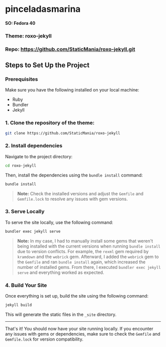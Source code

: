 # pinceladasmarina 
#### SO: Fedora 40
### Theme: roxo-jekyll 
### Repo: https://github.com/StaticMania/roxo-jekyll.git

## Steps to Set Up the Project

### Prerequisites

Make sure you have the following installed on your local machine:

- Ruby
- Bundler
- Jekyll

### 1. Clone the repository of the theme:

```bash
git clone https://github.com/StaticMania/roxo-jekyll
```

### 2. Install dependencies

Navigate to the project directory:

```bash
cd roxo-jekyll
```

Then, install the dependencies using the `bundle install` command:

```bash
bundle install
```
>**Note:** Check the installed versions and adjust the `Gemfile` and `Gemfile.lock` to resolve any issues with gem versions.

### 3. Serve Locally

To serve the site locally, use the following command:

```bash
bundler exec jekyll serve
```

> **Note:** In my case, I had to manually install some gems that weren't being installed with the current versions when running `bundle install` due to version conflicts. For example, the `rexml` gem required by `kramdown` and the `webrick` gem. Afterward, I added the `webrick` gem to the `Gemfile` and ran `bundle install` again, which increased the number of installed gems. From there, I executed `bundler exec jekyll serve` and everything worked as expected.

### 4. Build Your Site

Once everything is set up, build the site using the following command:

```bash
jekyll build
```

This will generate the static files in the `_site` directory.

---

That's it! You should now have your site running locally. If you encounter any issues with gems or dependencies, make sure to check the `Gemfile` and `Gemfile.lock` for version compatibility.




